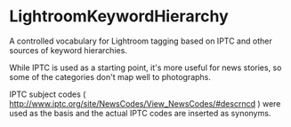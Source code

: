 LightroomKeywordHierarchy
=========================

A controlled vocabulary for Lightroom tagging based on IPTC and other sources of keyword hierarchies.

While IPTC is used as a starting point, it's more useful for news stories, so some of the categories don't map well
to photographs.

IPTC subject codes ( http://www.iptc.org/site/NewsCodes/View_NewsCodes/#descrncd ) were used as the basis and the actual IPTC codes are inserted as synonyms. 
